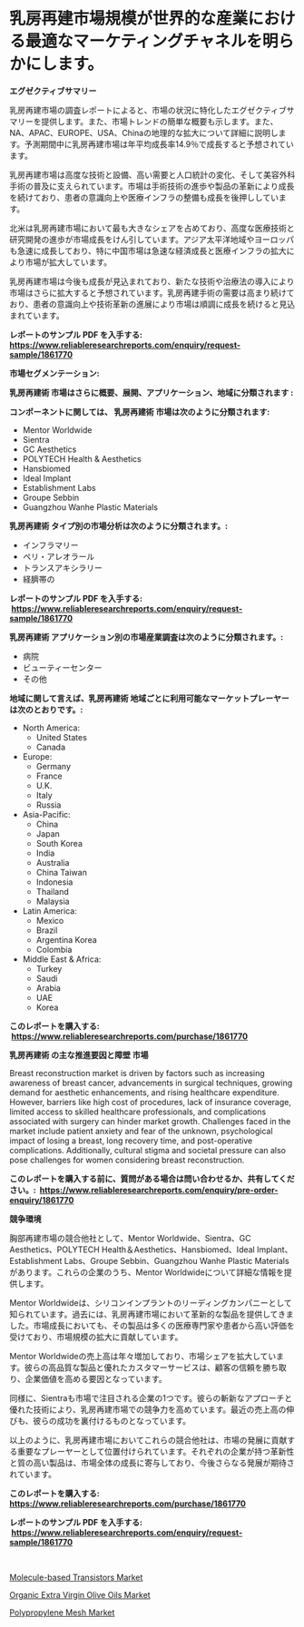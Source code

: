 <p><h1>乳房再建市場規模が世界的な産業における最適なマーケティングチャネルを明らかにします。</h1></p><p><strong>エグゼクティブサマリー</strong></p>
<p><p>乳房再建市場の調査レポートによると、市場の状況に特化したエグゼクティブサマリーを提供します。また、市場トレンドの簡単な概要も示します。また、NA、APAC、EUROPE、USA、Chinaの地理的な拡大について詳細に説明します。予測期間中に乳房再建市場は年平均成長率14.9％で成長すると予想されています。</p><p>乳房再建市場は高度な技術と設備、高い需要と人口統計の変化、そして美容外科手術の普及に支えられています。市場は手術技術の進歩や製品の革新により成長を続けており、患者の意識向上や医療インフラの整備も成長を後押ししています。</p><p>北米は乳房再建市場において最も大きなシェアを占めており、高度な医療技術と研究開発の進歩が市場成長をけん引しています。アジア太平洋地域やヨーロッパも急速に成長しており、特に中国市場は急速な経済成長と医療インフラの拡大により市場が拡大しています。</p><p>乳房再建市場は今後も成長が見込まれており、新たな技術や治療法の導入により市場はさらに拡大すると予想されています。乳房再建手術の需要は高まり続けており、患者の意識向上や技術革新の進展により市場は順調に成長を続けると見込まれています。</p></p>
<p><strong>レポートのサンプル PDF を入手する: <a href="https://www.reliableresearchreports.com/enquiry/request-sample/1861770">https://www.reliableresearchreports.com/enquiry/request-sample/1861770</a></strong></p>
<p><strong>市場セグメンテーション:</strong></p>
<p><strong> 乳房再建術 市場はさらに概要、展開、アプリケーション、地域に分類されます :</strong></p>
<p><strong>コンポーネントに関しては、 乳房再建術 市場は次のように分類されます: &nbsp;</strong></p>
<p><ul><li>Mentor Worldwide</li><li>Sientra</li><li>GC Aesthetics</li><li>POLYTECH Health & Aesthetics</li><li>Hansbiomed</li><li>Ideal Implant</li><li>Establishment Labs</li><li>Groupe Sebbin</li><li>Guangzhou Wanhe Plastic Materials</li></ul></p>
<p><strong> 乳房再建術 タイプ別の市場分析は次のように分類されます。:</strong></p>
<p><ul><li>インフラマリー</li><li>ペリ・アレオラール</li><li>トランスアキシラリー</li><li>経臍帯の</li></ul></p>
<p><strong>レポートのサンプル PDF を入手する: &nbsp;<a href="https://www.reliableresearchreports.com/enquiry/request-sample/1861770">https://www.reliableresearchreports.com/enquiry/request-sample/1861770</a></strong></p>
<p><strong> 乳房再建術 アプリケーション別の市場産業調査は次のように分類されます。:</strong></p>
<p><ul><li>病院</li><li>ビューティーセンター</li><li>その他</li></ul></p>
<p><strong>地域に関して言えば、乳房再建術 地域ごとに利用可能なマーケットプレーヤーは次のとおりです。:</strong></p>
<p><ul>
    <li>
        North America:
        <ul>
            <li>United States</li>
            <li>Canada</li>
        </ul>
    </li>
    <li>
        Europe:
        <ul>
            <li>Germany</li>
            <li>France</li>
            <li>U.K.</li>
            <li>Italy</li>
            <li>Russia</li>
        </ul>
    </li>
    <li>
        Asia-Pacific:
        <ul>
            <li>China</li>
            <li>Japan</li>
            <li>South Korea</li>
            <li>India</li>
            <li>Australia</li>
            <li>China Taiwan</li>
            <li>Indonesia</li>
            <li>Thailand</li>
            <li>Malaysia</li>
        </ul>
    </li>
    <li>
        Latin America:
        <ul>
            <li>Mexico</li>
            <li>Brazil</li>
            <li>Argentina Korea</li>
            <li>Colombia</li>
        </ul>
    </li>
    <li>
        Middle East & Africa:
        <ul>
            <li>Turkey</li>
            <li>Saudi</li>
            <li>Arabia</li>
            <li>UAE</li>
            <li>Korea</li>
        </ul>
    </li>
    </ul></p>
<p><strong>このレポートを購入する: &nbsp;<a href="https://www.reliableresearchreports.com/purchase/1861770">https://www.reliableresearchreports.com/purchase/1861770</a></strong></p>
<p><strong>乳房再建術 の主な推進要因と障壁 市場</strong></p>
<p><p>Breast reconstruction market is driven by factors such as increasing awareness of breast cancer, advancements in surgical techniques, growing demand for aesthetic enhancements, and rising healthcare expenditure. However, barriers like high cost of procedures, lack of insurance coverage, limited access to skilled healthcare professionals, and complications associated with surgery can hinder market growth. Challenges faced in the market include patient anxiety and fear of the unknown, psychological impact of losing a breast, long recovery time, and post-operative complications. Additionally, cultural stigma and societal pressure can also pose challenges for women considering breast reconstruction.</p></p>
<p><strong>このレポートを購入する前に、質問がある場合は問い合わせるか、共有してください。:&nbsp; <a href="https://www.reliableresearchreports.com/enquiry/pre-order-enquiry/1861770">https://www.reliableresearchreports.com/enquiry/pre-order-enquiry/1861770</a></strong></p>
<p><strong>競争環境</strong></p>
<p><p>胸部再建市場の競合他社として、Mentor Worldwide、Sientra、GC Aesthetics、POLYTECH Health＆Aesthetics、Hansbiomed、Ideal Implant、Establishment Labs、Groupe Sebbin、Guangzhou Wanhe Plastic Materialsがあります。これらの企業のうち、Mentor Worldwideについて詳細な情報を提供します。</p><p>Mentor Worldwideは、シリコンインプラントのリーディングカンパニーとして知られています。過去には、乳房再建市場において革新的な製品を提供してきました。市場成長においても、その製品は多くの医療専門家や患者から高い評価を受けており、市場規模の拡大に貢献しています。</p><p>Mentor Worldwideの売上高は年々増加しており、市場シェアを拡大しています。彼らの高品質な製品と優れたカスタマーサービスは、顧客の信頼を勝ち取り、企業価値を高める要因となっています。</p><p>同様に、Sientraも市場で注目される企業の1つです。彼らの斬新なアプローチと優れた技術により、乳房再建市場での競争力を高めています。最近の売上高の伸びも、彼らの成功を裏付けるものとなっています。</p><p>以上のように、乳房再建市場においてこれらの競合他社は、市場の発展に貢献する重要なプレーヤーとして位置付けられています。それぞれの企業が持つ革新性と質の高い製品は、市場全体の成長に寄与しており、今後さらなる発展が期待されています。</p></p>
<p><strong>このレポートを購入する: &nbsp; <a href="https://www.reliableresearchreports.com/purchase/1861770">https://www.reliableresearchreports.com/purchase/1861770</a></strong></p>
<p><strong>レポートのサンプル PDF を入手する: &nbsp;<a href="https://www.reliableresearchreports.com/enquiry/request-sample/1861770">https://www.reliableresearchreports.com/enquiry/request-sample/1861770</a></strong><strong></strong></p>
<p>&nbsp;</p>
<p><p><a href="https://view.publitas.com/reportprime-1/molecule-based-transistors-market-offers-provide-insightful-data-for-the-time-period-from-2023-to-2030-and-also-provide-analysis-based-on-application-type-and-region/">Molecule-based Transistors Market</a></p><p><a href="https://view.publitas.com/reportprime-1/decoding-the-organic-extra-virgin-olive-oils-market-a-deep-dive-into-the-latest-market-trends-market-segmentation-and-competitive-analysis/">Organic Extra Virgin Olive Oils Market</a></p><p><a href="https://github.com/Sherrillcrooksxa8i18ucf2m/Market-Research-Report-List-1/blob/main/polypropylene-mesh-market.md">Polypropylene Mesh Market</a></p></p>